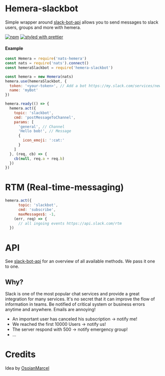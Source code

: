 # Hemera-slackbot
Simple wrapper around [slack-bot-api](https://github.com/mishk0/slack-bot-api) allows you to send messages to slack users, groups and more with hemera. 

[![npm](https://img.shields.io/npm/v/hemera-slackbot.svg?maxAge=3600)](https://www.npmjs.com/package/hemera-slackbot)
[![styled with prettier](https://img.shields.io/badge/styled_with-prettier-ff69b4.svg)](#badge)

#### Example

```js
const Hemera = require('nats-hemera')
const nats = require('nats').connect()
const hemeraSlackbot = require('hemera-slackbot')

const hemera = new Hemera(nats)
hemera.use(hemeraSlackbot, {
  token: '<your-token>', // Add a bot https://my.slack.com/services/new/bot and put the token 
  name: 'myBot'
})

hemera.ready(() => {
  hemera.act({
    topic: 'slackbot',
    cmd: 'postMessageToChannel',
    params: [
      'general', // Channel
      'Hello bob!', // Message
      {
        icon_emoji: ':cat:'
      }
    ]
  }, (req, cb) => {
    cb(null, req.a + req.b)
  })
})
```

# RTM (Real-time-messaging)

```js
hemera.act({
      topic: 'slackbot',
      cmd: 'subscribe',
      maxMessages$: -1,
    (err, req) => {
      // all ingoing events https://api.slack.com/rtm
  })
```

# API

See [slack-bot-api](https://github.com/mishk0/slack-bot-api#methods) for an overview of all available methods. We pass it one to one.

## Why?

Slack is one of the most popular chat services and provide a great integration for many services. It's no secret that it can improve the flow of information in teams. Be notified of critical system or business errors anytime and anywhere. Emails are annoying!

- An important user has canceled his subscription -> notify me!
- We reached the first 10000 Users -> notify us!
- The server respond with 500 -> notify emergency group!
- ...

# Credits
Idea by [OsoianMarcel](https://github.com/OsoianMarcel)
